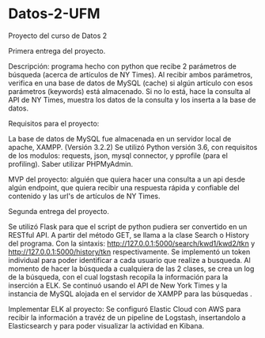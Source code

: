 # Datos-2-UFM
Proyecto del curso de Datos 2

Primera entrega del proyecto. 

Descripción: programa hecho con python que recibe 2 parámetros de búsqueda (acerca de artículos de NY Times). Al recibir ambos 
parámetros, verifica en una base de datos de MySQL (cache) si algún artículo con esos parámetros (keywords) está almacenado. 
Si no lo está, hace la consulta al API de NY Times, muestra los datos de la consulta y los inserta a la base de datos. 

Requisitos para el proyecto:

La base de datos de MySQL fue almacenada en un servidor local de apache, XAMPP. (Versión 3.2.2)
Se utilizó Python versión 3.6, con requisitos de los modulos: requests, json, mysql connector,  y pprofile (para el profiling).
Saber utilizar PHPMyAdmin.

MVP del proyecto: alguién que quiera hacer una consulta a un api desde algún endpoint, que quiera recibir una respuesta rápida y 
confiable del contenido y las url's de artículos de NY Times.

Segunda entrega del proyecto.

Se utilizó Flask para que el script de python pudiera ser convertido en un RESTful API. A partir del método GET, se llama a la clase Search o History del programa. Con la sintaxis: http://127.0.0.1:5000/search/kwd1/kwd2/tkn y http://127.0.0.1:5000/history/tkn respectivamente. Se implementó un token individual para poder identificar a cada usuario que realize a busqueda. Al momento de hacer la búsqueda a cualquiera de las 2 clases, se crea un log de la búsqueda, con el cual logstash recopila la información para la inserción a ELK. Se continuó usando el API de New York Times y la instancia de MySQL alojada en el servidor de XAMPP para las búsquedas .

Implementar ELK al proyecto: Se configuró Elastic Cloud con AWS para recibir la información a travéz de un pipeline de Logstash, insertandolo a Elasticsearch y para poder visualizar la actividad en Kibana. 
